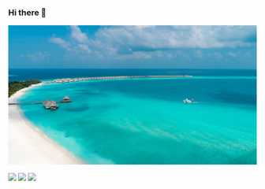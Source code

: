 ### Hi there 👋

<img src="https://raw.githubusercontent.com/Taku-Yamashita/Taku-Yamashita/master/images/sea.jpg"/>

![](https://komarev.com/ghpvc/?username=Taku-Yamashita)
![](https://github.com/Taku-Yamashita/php-cli/workflows/Build/badge.svg)
![](https://github.com/Taku-Yamashita/php-cli/workflows/Test/badge.svg)

<!--
**Taku-Yamashita/Taku-Yamashita** is a ✨ _special_ ✨ repository because its `README.md` (this file) appears on your GitHub profile.

Here are some ideas to get you started:

- 🔭 I’m currently working on ...
- 🌱 I’m currently learning ...
- 👯 I’m looking to collaborate on ...
- 🤔 I’m looking for help with ...
- 💬 Ask me about ...
- 📫 How to reach me: ...
- 😄 Pronouns: ...
- ⚡ Fun fact: ...
-->
